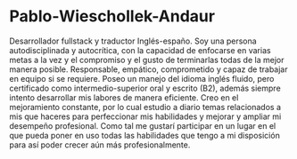 # Pablo-Wieschollek-Andaur

Desarrollador fullstack y traductor Inglés-españo. Soy una persona autodisciplinada y autocrítica, con la capacidad de enfocarse en varias metas a la vez y el compromiso y el gusto de terminarlas todas de la mejor manera posible. Responsable, empático, comprometido y capaz de trabajar en equipo si se requiere. Poseo un manejo del idioma inglés fluido, pero certificado como intermedio-superior oral y escrito (B2), además siempre intento desarrollar mis labores de manera eficiente. Creo en el mejoramiento constante, por lo cual estudio a diario temas relacionados a mis que haceres para perfeccionar mis habilidades y mejorar y ampliar mi desempeño profesional. Como tal me gustarí participar en un lugar en el que pueda poner en uso todas las habilidades que tengo a mi disposición para así poder crecer aún más profesionalmente.
